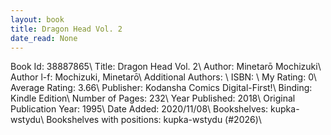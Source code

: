 ```yaml
---
layout: book
title: Dragon Head Vol. 2
date_read: None
---
```


Book Id: 38887865\ 
Title: Dragon Head Vol. 2\ 
Author: Minetarō Mochizuki\ 
Author l-f: Mochizuki, Minetarō\ 
Additional Authors: \ 
ISBN: \ 
My Rating: 0\ 
Average Rating: 3.66\ 
Publisher: Kodansha Comics Digital-First!\ 
Binding: Kindle Edition\ 
Number of Pages: 232\ 
Year Published: 2018\ 
Original Publication Year: 1995\ 
Date Added: 2020/11/08\ 
Bookshelves: kupka-wstydu\ 
Bookshelves with positions: kupka-wstydu (#2026)\ 

